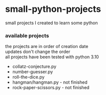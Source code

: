 # small-python-projects
small projects I created to learn some python

### available projects
the projects are in order of creation date\
updates don't change the order\
all projects have been tested with python 3.10

* collatz-conjecture.py
* number-guesser.py
* roll-the-dice.py
* hangman/hangman.py - not finished
* rock-paper-scissors.py - not finished
